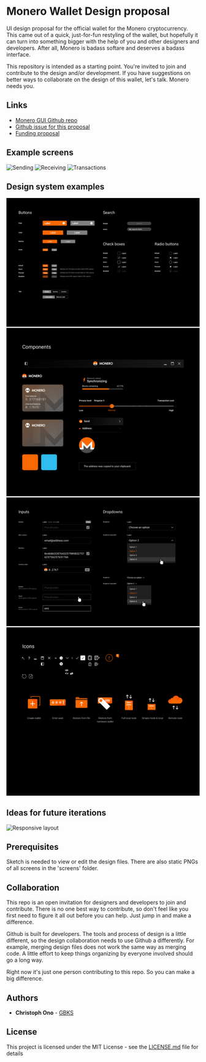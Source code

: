 # Monero Wallet Design proposal

UI design proposal for the official wallet for the Monero cryptocurrency. This came out of a quick, just-for-fun restyling of the wallet, but hopefully it can turn into something bigger with the help of you and other designers and developers. After all, Monero is badass softare and deserves a badass interface.

This repository is intended as a starting point. You're invited to join and contribute to the design and/or development. If you have suggestions on better ways to collaborate on the design of this wallet, let's talk. Monero needs you.

## Links
* [Monero GUI Github repo](https://github.com/monero-project/monero-gui)
* [Github issue for this proposal](https://github.com/monero-project/monero-gui/issues/949)
* [Funding proposal](https://forum.getmonero.org/6/ideas/89258/gui-redesign)

## Example screens

![Sending](https://github.com/GBKS/monero-wallet-design/blob/master/screens/desktop-dark/send%402x.png "Sending")
![Receiving](https://github.com/GBKS/monero-wallet-design/blob/master/screens/desktop-dark/receive%402x.png "Receiving")
![Transactions](https://github.com/GBKS/monero-wallet-design/blob/master/screens/desktop-dark/transactions%402x.png "Transactions")

## Design system examples

![Buttons](https://github.com/GBKS/monero-wallet-design/blob/master/screens/desktop-dark/Buttons.png "Buttons")
![Components](https://github.com/GBKS/monero-wallet-design/blob/master/screens/desktop-dark/Components.png "Components")
![Inputs and dropdowns](https://github.com/GBKS/monero-wallet-design/blob/master/screens/desktop-dark/Inputs%20and%20dropdowns.png "Inputs and dropdowns")
![Icons](https://github.com/GBKS/monero-wallet-design/blob/master/screens/desktop-dark/Icons.png "Icons")

## Ideas for future iterations

![Responsive layout](https://github.com/GBKS/monero-wallet-design/blob/master/screens/iterations/Responsive%40layout.png "Responsive layout")

## Prerequisites

Sketch is needed to view or edit the design files. There are also static PNGs of all screens in the 'screens' folder.

## Collaboration

This repo is an open invitation for designers and developers to join and contribute. There is no one best way to contribute, so don't feel like you first need to figure it all out before you can help. Just jump in and make a difference.

Github is built for developers. The tools and process of design is a little different, so the design collaboration needs to use Github a differently. For example, merging design files does not work the same way as merging code. A little effort to keep things organizing by everyone involved should go a long way.

Right now it's just one person contributing to this repo. So you can make a big difference.

## Authors

* **Christoph Ono** - [GBKS](http://www.germanysbestkeptsecret.com)

## License

This project is licensed under the MIT License - see the [LICENSE.md](LICENSE.md) file for details
